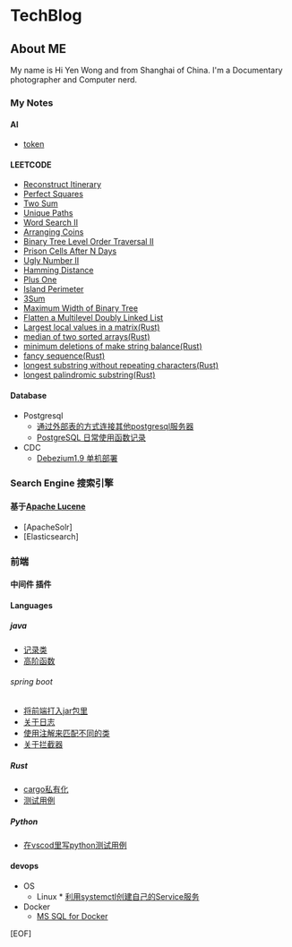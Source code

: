 # TechBlog

## About ME

My name is Hi Yen Wong and from Shanghai of China.
I'm a Documentary photographer and Computer nerd.

### My Notes

#### AI

* [token](blog/AI/about_token.ipynb)

#### LEETCODE

* [Reconstruct Itinerary](blog/coding/Reconstruct_Itinerary.md)
* [Perfect Squares](blog/coding/Perfect_Squares.md)
* [Two Sum](blog/coding/Two_Sum.md)
* [Unique Paths](blog/coding/Unique_Paths.md)
* [Word Search II](blog/coding/Word_Search_II.md)
* [Arranging Coins](blog/coding/Arranging_Coins.md)
* [Binary Tree Level Order Traversal II](blog/coding/Binary_Tree_Level_Order_Traversal_II.md)
* [Prison Cells After N Days](blog/coding/Prison_Cells_After_N_Days.md)
* [Ugly Number II](blog/coding/Ugly_Number_II.md)
* [Hamming Distance](blog/coding/Hamming_Distance.md)
* [Plus One](blog/coding/Plus_One.md)
* [Island Perimeter](blog/coding/Island_Perimeter.md)
* [3Sum](blog/coding/3Sum.md)
* [Maximum Width of Binary Tree](blog/coding/Maximum_Width_of_Binary_Tree.md)
* [Flatten a Multilevel Doubly Linked List](blog/coding/Flatten_a_Multilevel_Doubly_Linked_List.md)
* [Largest local values in a matrix(Rust)](blog/coding/largest-local-values-in-a-matrix.md)
* [median of two sorted arrays(Rust)](blog/coding/median-of-two-sorted-arrays.md)
* [minimum deletions of make string balance(Rust)](blog/coding/minimum-deletions-to-make-string-balanced.md)
* [fancy sequence(Rust)](blog/coding/fancy-sequence.md)
* [longest substring without repeating characters(Rust)](blog/coding/longest-substring-without-repeating-characters.md)
* [longest palindromic substring(Rust)](blog/coding/longest-palindromic-substring.md)

#### Database

* Postgresql
  * [通过外部表的方式连接其他postgresql服务器](blog/database/2020-06-14_pg_fdw_pg.md)
  * [PostgreSQL 日常使用函数记录](blog/database/pgsql_func.md)
* CDC
  * [Debezium1.9 单机部署](blog/database/debezuim_standalone.md)

### Search Engine 搜索引擎

#### 基于[Apache Lucene](https://lucene.apache.org/)

* [ApacheSolr]
* [Elasticsearch]

### 前端

#### 中间件 插件

#### Languages

##### java

* [记录类](blog/program/java/jdk19%2B/record.md)
* [高阶函数](blog/program/java/jdk19+/FunctionAdvance.md)

###### spring boot

* [将前端打入jar包里](blog/program/java/springboot/20230524_frontend.md)
* [关于日志](blog/program/java/springboot/about_log.md)
* [使用注解来匹配不同的类](blog/program/java/springboot/AnnotationClass.md)
* [关于拦截器](blog/program/java/springboot/Interceptors.md)

##### Rust

* [cargo私有化](blog/program/rust/private_cargo.md)
* [测试用例](blog/program/rust/testing.md)

##### Python

* [在vscod里写python测试用例](blog/program/python/vscode_python_test.md)

#### devops

* OS
  * Linux
        * [利用systemctl创建自己的Service服务](blog/devops/os/linux/create_own_systemctl_service.md)
* Docker
  * [MS SQL for Docker](blog/devops/os/docker/create_mssql_service.md)

[EOF]
